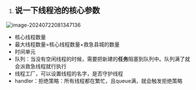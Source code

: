 1. ## 说一下线程池的核心参数

![image-20240722081347136](C:\Users\王冉\AppData\Roaming\Typora\typora-user-images\image-20240722081347136.png)	

- 核心线程数量
- 最大线程数量=核心线程数量+救急县城的数量
- 时间单元
- 队列：当没有空闲线程的时候，需要把新建的**任务**阻塞到队列中。队列满了就会派救急线程就行执行
- 线程工厂，可以设置线程的名字，是否守护线程
- handler：拒绝策略：所有线程都在繁忙，且queue满，就会触发拒绝策略

